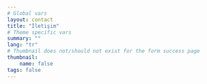 ```yaml
---
# Global vars
layout: contact
title: "İletişim"
# Theme specific vars
summary: ""
lang: "tr"
# Thumbnail does not/should not exist for the form success page
thumbnail:
    name: false
tags: false
---
```

